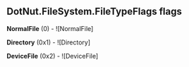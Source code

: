 ## DotNut.FileSystem.FileTypeFlags flags

**NormalFile** (0) - ![NormalFile]

**Directory** (0x1) - ![Directory]

**DeviceFile** (0x2) - ![DeviceFile]


